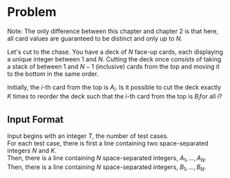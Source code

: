 # Problem

Note: The only difference between this chapter and chapter 2 is that here, all card values are guaranteed to be distinct and only up to $N$.

Let's cut to the chase. You have a deck of $N$ face-up cards, each displaying a unique integer between $1$ and $N$.
Cutting the deck once consists of taking a stack of between $1$ and $N - 1$ (inclusive) cards from the top and moving it to the bottom in the same order.

Initially, the $i$-th card from the top is $A_i$​. Is it possible to cut the deck exactly $K$ times to reorder the deck such that the $i$-th card from the top is $B_i$​ for all $i$?

## Input Format

Input begins with an integer $T$, the number of test cases.  
For each test case, there is first a line containing two space-separated integers $N$ and $K$.  
Then, there is a line containing $N$ space-separated integers, $A_1,...,A_N$​.  
Then, there is a line containing $N$ space-separated integers, $B_1,...,B_N$​.
